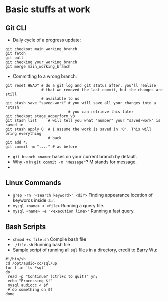 # Basic stuffs at work

## Git CLI
* Daily cycle of a progress update:
```
git checkout main_working_branch
git fetch
git pull
git checking your_working_branch
git merge main_working_branch
```

* Committing to a wrong branch:
```
git reset HEAD^ # do a git log and git status after, you'll realise
                # that we removed the last commit, but the changes are still
                # available to us
git stash save "saved-work" # you will save all your changes into a 'stash'
                            # you can retrieve this later
git checkout stage_adperform_v3
git stash list     # will tell you what "number" your "saved-work" is saved in
git stash apply 0  # I assume the work is saved in '0'. This will bring everything
                   # back
git add *;
git commit -m "...." # as before
```
* `git branch <name>` bases on your current branch by default.
* Why `-m` in `git commit -m "Message"`? M stands for message.
* 

## Linux Commands

* `grep -rn '<search keyword>' <dir>` Finding appearance location of keywords inside `dir`.
* `mysql <name> < <file>` Running a query file.
* `mysql <name> -e '<execution line>'` Running a fast query.

## Bash Scripts
* `chmod +x file.sh` Compile bash file
* `./file.sh` Running bash file
* Sample script of running all `sql` files in a directory, credit to Barry Wu:
```
#!/bin/sh
cd /opt/audio-cc/sql/up
for f in `ls *sql`
do
 read -p "Continue? (ctrl+c to quit)" yn;
 echo "Processing $f"
 mysql audiocc < $f
 # do something on $f
done
```
